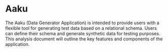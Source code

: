 # Aaku
The Aaku (Data Generator Application) is intended to provide users with a flexible tool for generating test data based on a relational schema. Users can define their schema and generate synthetic data for testing purposes. This analysis document will outline the key features and components of the application.
